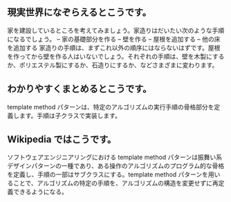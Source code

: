 ## 現実世界になぞらえるとこうです。

家を建設しているところを考えてみましょう。家造りはだいたい次のような手順になるでしょう。
– 家の基礎部分を作る
– 壁を作る
– 屋根を追加する
– 他の床を追加する
家造りの手順は、まずこれ以外の順序にはならないはずです。屋根を作ってから壁を作る人はいないでしょう。それぞれの手順は、壁を木製にするか、ポリエステル製にするか、石造りにするか、などさまざまに変わります。

## わかりやすくまとめるとこうです。

template method パターンは、特定のアルゴリズムの実行手順の骨格部分を定義します。手順は子クラスで実装します。

## Wikipedia ではこうです。

ソフトウェアエンジニアリングにおける template method パターンは振舞い系デザインパターンの一種であり、ある操作のアルゴリズムのプログラム的な骨格を定義し、手順の一部はサブクラスにする。template method パターンを用いることで、アルゴリズムの特定の手順を、アルゴリズムの構造を変更せずに再定義できるようになる。
